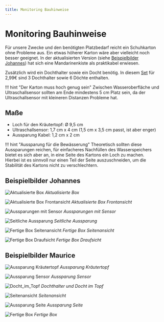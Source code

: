 ```yaml
---
title: Monitoring Bauhinweise
---
```


# Monitoring Bauhinweise

Für unsere Zwecke und den benötigten Platzbedarf reicht ein Schuhkarton ohne Probleme aus. Ein etwas höherer Karton wäre aber vielleicht noch besser geeignet. In der aktualisierten Version (siehe [Beispielbilder Johannes](#beispielbilder-johannes)) hat sich eine Mandarinenkiste als praktikabel erwiesen.

Zusätzlich wird ein Dochthalter sowie ein Docht benötig. In diesem [Set](https://www.amazon.de/Emsa-515351-Bew%C3%A4sserungsset-Kr%C3%A4utertopf-Dochthalter/dp/B00T1OG5ZU/) für 2,99€ sind 3 Dochthalter sowie 6 Döchte enthalten.

!!! hint "Der Karton muss hoch genug sein"
    Zwischen Wasseroberfläche und Ultraschallsensor sollten am Ende mindestens 5 cm Platz sein, da der Ultraschallsensor mit kleineren Distanzen Probleme hat.

## Maße

* Loch für den Kräutertopf: Ø 9,5 cm  
* Ultraschallsensor: 1,7 cm x 4 cm (1,5 cm x 3,5 cm passt, ist aber enger)
* Aussparung Kabel: 1,2 cm x 2 cm

!!! hint "Aussparung für die Bewässerung"
    Theoretisch sollten diese Aussparungen reichen, für einfacheres Nachfüllen des Wasserspeichers bietet es sich aber an, in eine Seite des Kartons ein Loch zu machen. Hierbei ist es sinnvoll nur einen Teil der Seite auszuschneiden, um die Stabilität des Kartons nicht zu verschlechtern.

## Beispielbilder Johannes

![Aktualisierte Box](update-1.jpeg)
*Aktualisierte Box*

![Aktualisierte Box Frontansicht](update-2.jpeg)
*Aktualisierte Box Frontansicht*

![Aussparungen mit Sensor](2020-04-30-19-23-55.png)
*Aussparungen mit Sensor*

![Seitliche Aussparung](2020-04-30-19-25-41.png)
*Seitliche Aussparung*

![Fertige Box Seitenansicht](2020-04-30-19-26-36.png)
*Fertige Box Seitenansicht*

![Fertige Box Draufsicht](2020-04-30-19-27-46.png)
*Fertige Box Draufsicht*

## Beispielbilder Maurice

![Aussparung Kräutertopf](2020-04-30-19-29-24.png)
*Aussparung Kräutertopf*

![Aussparung Sensor](2020-04-30-19-29-53.png)
*Aussparung Sensor*

![Docht_im_Topf](2020-04-30-13-26-09.png)
*Dochthalter und Docht im Topf*

![Seitenansicht](2020-04-30-19-30-30.png)
*Seitenansicht*

![Aussparung Seite](2020-04-30-19-30-52.png)
*Aussparung Seite*

![Fertige Box](2020-04-30-19-31-18.png)
*Fertige Box*
